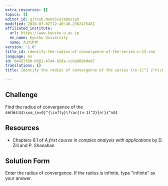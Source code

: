 ```yaml
---
extra_resources: {}
topics: []
editor_id: github.NanoScaleDesign
modified: 2020-07-02T12:40:48.236247548Z
affiliated_institute:
  url: https://www.kyushu-u.ac.jp
  en_name: Kyushu University
  name: 九州大学
version: '1.0'
title_id: identify-the-radius-of-convergence-of-the-series-n-12-znn
language: en
id: 04457f88-b681-47a4-b2da-ccda9684de07
translations: {}
title: Identify the radius of convergence of the series ((n-1)^2 z^n)/n!

---
```


## Challenge
Find the radius of convergence of the series:`$$\sum_{n=0}^{\infty}\frac{(n-1)^2}{n!}z^n$$`

## Resources
- Chapters 6.1 of *A first course in complex analysis with applications* by D. Zill and P. Shanahan


## Solution Form
Enter the radius of convergence.
If the radius is infinite, type "infinite" as your answer.